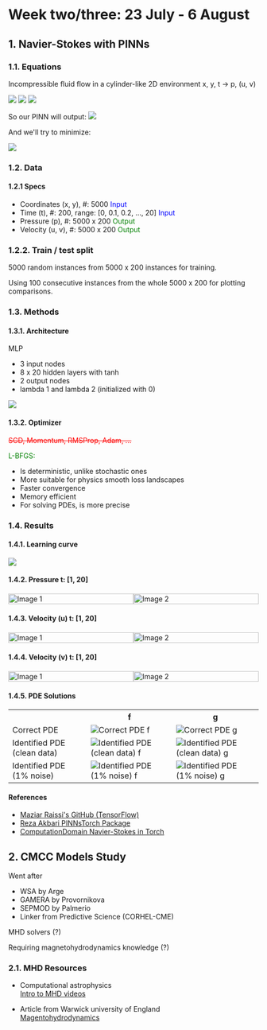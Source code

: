 <style>
        .image-row {
            display: flex;
            justify-content: space-around; /* Distribute space around the images */
            margin: 20px 0;
        }
        .image-row img {
            width: 100%; /* Adjust the width as needed */
            height: auto;
            margin: 0px; /* Optional: space between images */
        }
    </style>

<h1>Week two/three: 23 July - 6 August</h1>

## 1. Navier-Stokes with PINNs

### 1.1. Equations
Incompressible fluid flow in a cylinder-like 2D environment x, y, t -> p, (u, v)

<img src="resources/week_3/new_f.svg">

<img src="resources/week_3/new_g.svg">

<img src="resources/week_3/new_assm.svg">

So our PINN will output: <img src="resources/week_3/new_psi and p.svg">

And we'll try to minimize:

<img src="resources/week_3/new_loss.svg">

### 1.2. Data
#### 1.2.1 Specs
- Coordinates (x, y), #: 5000 <span style="color:blue">Input</span>
- Time (t), #: 200, range: [0, 0.1, 0.2, ..., 20] <span style="color: blue">Input</span>
- Pressure (p), #: 5000 x 200 <span style="color: green">Output</span>
- Velocity (u, v), #: 5000 x 200 <span style="color: green">Output</span>

### 1.2.2. Train / test split
5000 random instances from 5000 x 200 instances for training.

Using 100 consecutive instances from the whole 5000 x 200 for plotting comparisons.


### 1.3. Methods

#### 1.3.1. Architecture
MLP
- 3 input nodes
- 8 x 20 hidden layers with tanh
- 2 output nodes
- lambda 1 and lambda 2 (initialized with 0)

<img src="resources/week_3/new_arch.png">

#### 1.3.2. Optimizer

<span style="color:red"><s>SGD, Momentum, RMSProp, Adam, ...</s></span>

<span style="color:green">L-BFGS<span>:

- Is deterministic, unlike stochastic ones
- More suitable for physics smooth loss landscapes
- Faster convergence
- Memory efficient
- For solving PDEs, is more precise

### 1.4. Results

#### 1.4.1. Learning curve

<img src="resources/week_3/new_curve.svg">

#### 1.4.2. Pressure t: [1, 20]

<div class="image-row">
        <img src="resources/week_3/new_pressure_gt.gif" alt="Image 1">
        <img src="resources/week_3/new_pressure_pred.gif" alt="Image 2">
</div>

#### 1.4.3. Velocity (u) t: [1, 20]

<div class="image-row">
        <img src="resources/week_3/new_u_gt.gif" alt="Image 1">
        <img src="resources/week_3/new_u_pred.gif" alt="Image 2">
</div>


#### 1.4.4. Velocity (v) t: [1, 20]

<div class="image-row">
        <img src="resources/week_3/new_v_gt.gif" alt="Image 1">
        <img src="resources/week_3/new_v_pred.gif" alt="Image 2">
</div>

#### 1.4.5. PDE Solutions

<table>
  <tr>
    <th></th>
    <th>f</th>
    <th>g</th>
  </tr>
  <tr>
    <td>Correct PDE</td>
    <td><img src="resources/week_3/new_org_f.svg" alt="Correct PDE f"></td>
    <td><img src="resources/week_3/new_org_g.svg" alt="Correct PDE g"></td>
  </tr>
  <tr>
    <td>Identified PDE (clean data)</td>
    <td><img src="resources/week_3/new_clean_f.svg" alt="Identified PDE (clean data) f"></td>
    <td><img src="resources/week_3/new_clean_g.svg" alt="Identified PDE (clean data) g"></td>
  </tr>
  <tr>
    <td>Identified PDE (1% noise)</td>
    <td><img src="resources/week_3/new_noisy_f.svg" alt="Identified PDE (1% noise) f"></td>
    <td><img src="resources/week_3/new_noisy_g.svg" alt="Identified PDE (1% noise) g"></td>
  </tr>
</table>


#### References
- <a href="https://maziarraissi.github.io/PINNs/">Maziar Raissi's GitHub (TensorFlow)</a>
- <a href="https://github.com/rezaakb/pinns-torch/tree/main">Reza Akbari PINNsTorch Package</a>
- <a href="https://github.com/ComputationalDomain/PINNs/tree/main/Cylinder-Wake">ComputationDomain Navier-Stokes in Torch</a>


## 2. CMCC Models Study

Went after

- WSA by Arge
- GAMERA by Provornikova
- SEPMOD by Palmerio
- Linker from Predictive Science (CORHEL-CME)

MHD solvers (?)

Requiring magnetohydrodynamics knowledge (?)

### 2.1. MHD Resources
- Computational astrophysics \
<a href="https://youtu.be/YBBWpQ4EvFM?si=Xycnp4P5CyOQSkNE">Intro to MHD videos</a>

- Article from Warwick university of England \
<a href="https://warwick.ac.uk/fac/sci/physics/research/cfsa/people/valery/teaching/khu_mhd/KHU_mhd_handout.pdf">Magentohydrodynamics</a>


